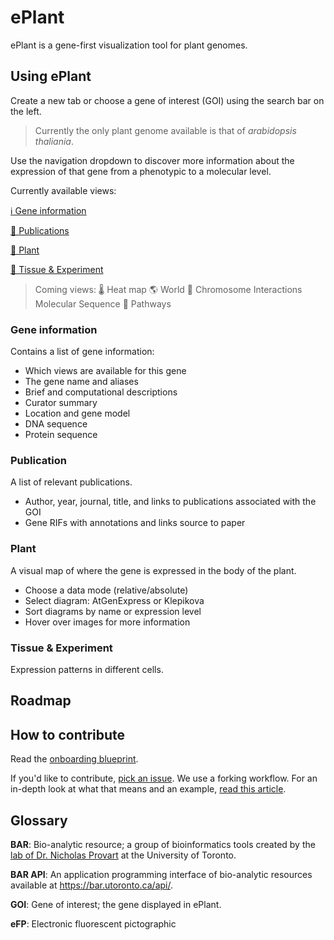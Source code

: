 # ePlant
ePlant is a gene-first visualization tool for plant genomes.

## Using ePlant
Create a new tab or choose a gene of interest (GOI) using the search bar on the left. 
> Currently the only plant genome available is that of _arabidopsis thaliania_. 

Use the navigation dropdown to discover more information about the expression of that gene from a phenotypic to a molecular level.

Currently available views:

  [ℹ️ Gene information]()

  [📑 Publications ]()

  [🌱 Plant]()

  [🔬 Tissue & Experiment]()

 > Coming views:
  🌡️ Heat map
  🌎 World
  🧬 Chromosome 
  Interactions 
  Molecular
  Sequence 
🔄 Pathways 

### Gene information
Contains a list of gene information:
- Which views are available for this gene
- The gene name and aliases
- Brief and computational descriptions
- Curator summary
- Location and gene model
- DNA sequence
- Protein sequence

### Publication
A list of relevant publications.
- Author, year, journal, title, and links to publications associated with the GOI
- Gene RIFs with annotations and links source to paper

### Plant
A visual map of where the gene is expressed in the body of the plant.
  - Choose a data mode (relative/absolute)
  - Select diagram: AtGenExpress or Klepikova
  - Sort diagrams by name or expression level
  - Hover over images for more information

### Tissue & Experiment
Expression patterns in different cells.
 
<!-- 
### Heat map
Based on experiments done by the lab, the striated bars show [when?where?] a given gene is expressed.
Yellow: weak, red: strong

### World (KM scale)
Gene extression infomration plotted on a map.
You can overlay climate information (precipitation, historical max temp, historical min temp).


### Chromosome (micro-meter, sub-micrometer)
Localization of the gene on the chromosomes. Can see local genes as well

### Interaction level
 Protein-protein and protein-DNA interactions for a given gene and geen product.

### Molecule (nano meter) 
Protein sequence

### Sequence viewer
JBrowser instance from Araport

### Navigation
See the relations of the gene to other plant genes. -->

## Roadmap

## How to contribute
Read the [onboarding blueprint](https://github.com/BioAnalyticResource/ePlant/issues/29).

If you'd like to contribute, [pick an issue](https://github.com/BioAnalyticResource/ePlant/issues). We use a forking workflow. For an in-depth look at what that means and an example, [read this article](https://www.atlassian.com/git/tutorials/comparing-workflows/forking-workflow).

## Glossary

**BAR**: Bio-analytic resource; a group of bioinformatics tools created by the [lab of Dr. Nicholas Provart](http://provart.csb.utoronto.ca/the-lab/) at the University of Toronto.

**BAR API**: An application programming interface of bio-analytic resources available at https://bar.utoronto.ca/api/. 

**GOI**: Gene of interest; the gene displayed in ePlant.

**eFP**: Electronic fluorescent pictographic

